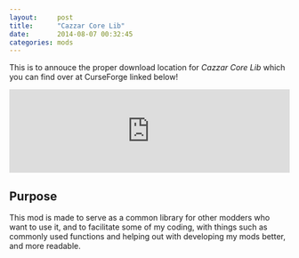 ```yaml
---
layout:     post
title:      "Cazzar Core Lib"
date:       2014-08-07 00:32:45
categories: mods
---
```


This is to annouce the proper download location for _Cazzar Core Lib_ which you can find over at CurseForge linked below!

<iframe src="http://widget.mcf.li/mc-mods/minecraft/cazzarcorelib" width="100%" style="border: none;"></iframe> 

## Purpose
This mod is made to serve as a common library for other modders who want to use it, and to facilitate some of my coding, with things such as commonly used functions and helping out with developing my mods better, and more readable.

